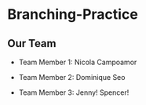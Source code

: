 # Branching-Practice

## Our Team

- Team Member 1: Nicola Campoamor


- Team Member 2: Dominique Seo


- Team Member 3: Jenny! Spencer!
